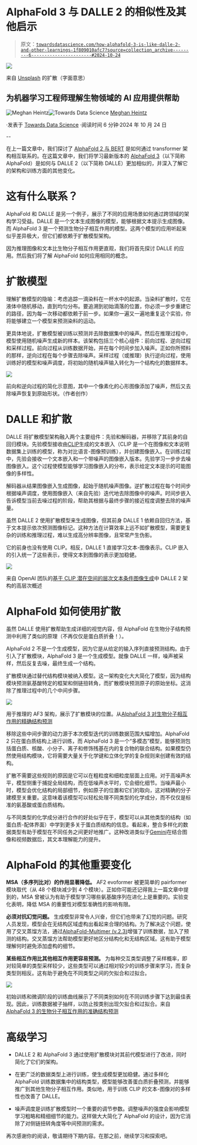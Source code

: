 # AlphaFold 3 与 DALLE 2 的相似性及其他启示

> 原文：[`towardsdatascience.com/how-alphafold-3-is-like-dalle-2-and-other-learnings-1f809010afc7?source=collection_archive---------6-----------------------#2024-10-24`](https://towardsdatascience.com/how-alphafold-3-is-like-dalle-2-and-other-learnings-1f809010afc7?source=collection_archive---------6-----------------------#2024-10-24)

![](img/481d90a32bacb1ec7467f45b59cb4b3a.png)

来自 [Unsplash](https://unsplash.com/photos/three-drinking-glasses-Y1ge0B9_oGE) 的扩散（字面意思）

## 为机器学习工程师理解生物领域的 AI 应用提供帮助

[](https://medium.com/@meghanheintz?source=post_page---byline--1f809010afc7--------------------------------)![Meghan Heintz](https://medium.com/@meghanheintz?source=post_page---byline--1f809010afc7--------------------------------)[](https://towardsdatascience.com/?source=post_page---byline--1f809010afc7--------------------------------)![Towards Data Science](https://towardsdatascience.com/?source=post_page---byline--1f809010afc7--------------------------------) [Meghan Heintz](https://medium.com/@meghanheintz?source=post_page---byline--1f809010afc7--------------------------------)

·发表于 [Towards Data Science](https://towardsdatascience.com/?source=post_page---byline--1f809010afc7--------------------------------) ·阅读时间 6 分钟·2024 年 10 月 24 日

--

在上一篇文章中，我们探讨了 [AlphaFold 2 与 BERT](https://medium.com/towards-data-science/alphafold-2-through-the-context-of-bert-78c9494e99af) 是如何通过 transformer 架构相互联系的。在这篇文章中，我们将学习最新版本的 [AlphaFold 3](https://www.nature.com/articles/s41586-024-07487-w)（以下简称 AlphaFold）是如何与 DALLE 2（以下简称 DALLE）更加相似的，并深入了解它的架构和训练方面的其他变化。

# 这有什么联系？

AlphaFold 和 DALLE 是另一个例子，展示了不同的应用场景如何通过跨领域的架构学习受益。DALLE 是一个文本生成图像的模型，能够根据文本提示生成图像。而 AlphaFold 3 是一个预测生物分子相互作用的模型。这两个模型的应用听起来似乎差异极大，但它们都依赖于扩散模型架构。

因为推理图像和文本比生物分子相互作用更直观，我们将首先探讨 DALLE 的应用。然后我们将了解 AlphaFold 如何应用相同的概念。

# 扩散模型

理解扩散模型的隐喻：考虑追踪一滴染料在一杯水中的起源。当染料扩散时，它在液体中随机移动，直到均匀分布。要追溯到初始滴落的位置，你必须一步步重建它的路径，因为每一次移动都依赖于前一步。如果你一遍又一遍地重复这个实验，你将能够建立一个模型来预测染料的运动。

更具体地说，扩散模型被训练以预测并去除数据集中的噪声。然后在推理过程中，模型使用随机噪声生成新的样本。该架构包括三个核心组件：前向过程、逆向过程和采样过程。前向过程从训练数据开始，并在每个时间步加入噪声。正如你所预料的那样，逆向过程在每个步骤去除噪声。采样过程（或推理）执行逆向过程，使用训练好的模型和噪声调度，将初始的随机噪声输入转化为一个结构化的数据样本。

![](img/d85e8c619f3ce77d041fed1db3db2f74.png)

前向和逆向过程的简化示意图，其中一个像素化的心形图像添加了噪声，然后又去除噪声恢复到原始形状。（作者创作）

# DALLE 和扩散

DALLE 将扩散模型架构融入两个主要组件：先验和解码器，并移除了其前身的自回归模块。先验模型接收由[CLIP](https://arxiv.org/abs/2103.00020)生成的文本嵌入（CLIP 是一个在图像和文本说明数据集上训练的模型，称为对比语言-图像预训练），并创建图像嵌入。在训练过程中，先验会接收一个文本嵌入和一个带噪声的图像嵌入版本。先验学习一步步去噪图像嵌入。这个过程使模型能够学习图像嵌入的分布，表示给定文本提示的可能图像的多样性。

解码器从结果图像嵌入生成图像，起始于随机噪声图像。逆扩散过程在每个时间步根据噪声调度，使用图像嵌入（来自先验）迭代地去除图像中的噪声。时间步嵌入告诉模型当前去噪过程的阶段，帮助其根据与最终步骤的接近程度调整去除的噪声量。

虽然 DALLE 2 使用扩散模型来生成图像，但其前身 DALLE 1 依赖自回归方法，基于文本提示依次预测图像标记。这种方法在计算效率上远不如扩散模型，需要更复杂的训练和推理过程，难以生成高分辨率图像，且常常产生伪影。

它的前身也没有使用 CLIP。相反，DALLE 1 直接学习文本-图像表示。CLIP 嵌入的引入统一了这些表示，使得文本到图像的表示更加稳健。

![](img/b373b945018f0a708e706e5f399225a3.png)

来自 OpenAI 团队的[基于 CLIP 潜在空间的层次文本条件图像生成](https://arxiv.org/pdf/2204.06125)中 DALLE 2 架构的高层次概述

# AlphaFold 如何使用扩散

虽然 DALLE 使用扩散帮助生成详细的视觉内容，但 AlphaFold 在生物分子结构预测中利用了类似的原理（不再仅仅是蛋白质折叠！）。

AlphaFold 2 不是一个生成模型，因为它是从给定的输入序列直接预测结构。由于引入了扩散模块，AlphaFold 3 是一个生成模型。就像 DALLE 一样，噪声被采样，然后反复去噪，最终生成一个结构。

扩散模块通过替代结构模块被纳入模型。这一架构变化大大简化了模型，因为结构模块预测氨基酸特定的框架和侧链扭转角，而扩散模块预测原子的原始坐标。这消除了推理过程中的几个中间步骤。

![](img/b946e3b418bc804980575b2c419aad76.png)

用于推理的 AF3 架构，展示了扩散模块的位置。从[AlphaFold 3 对生物分子相互作用的精确结构预测](https://www.nature.com/articles/s41586-024-07487-w)

移除这些中间步骤的动力源于本次模型迭代的训练数据范围大幅增加。AlphaFold 2 只在蛋白质结构上进行训练，而 AlphaFold 3 是一个“多模态”模型，能够预测包括蛋白质、核酸、小分子、离子和修饰残基在内的复合物的联合结构。如果模型仍然使用结构模块，它将需要大量关于化学键和立体化学的复杂规则来创建有效的结构。

扩散不需要这些规则的原因是它可以在粗粒度和细粒度层面上应用。对于高噪声水平，模型侧重于捕捉全局结构，而在低噪声水平时，它会细化细节。当噪声最小时，模型会优化结构的局部细节，例如原子的位置和它们的取向，这对精确的分子建模至关重要。这意味着该模型可以轻松处理不同类型的化学成分，而不仅仅是标准的氨基酸或蛋白质结构。

与不同类型的化学成分进行合作的好处似乎在于，模型可以从其他类型的结构（如蛋白质-配体界面）中学到更多关于蛋白质结构的信息。看起来，整合多样化的数据类型有助于模型在不同任务之间更好地推广。这种改进类似于[Gemini](https://blog.google/technology/ai/google-gemini-next-generation-model-february-2024/)在结合图像和视频数据后，其文本理解能力的提升。

# AlphaFold 的其他重要变化

**MSA（多序列比对）的作用显著降低。** AF2 evoformer 被更简单的 pairformer 模块取代（从 48 个模块减少到 4 个模块）。正如你可能还记得我上一篇文章中提到的，MSA 曾被认为有助于模型学习哪些氨基酸序列在进化上是重要的。实验变化表明，降低 MSA 的重要性对模型准确性的影响有限。

**必须对抗幻觉问题。** 生成模型非常令人兴奋，但它们也带来了幻觉的问题。研究人员发现，模型会在无结构区域虚构出看起来合理的结构。为了解决这个问题，使用了交叉蒸馏方法，通过[AlphaFold-Multimer (v.2.3)](https://deepmind.google/discover/blog/a-glimpse-of-the-next-generation-of-alphafold/)增强了训练数据，加入了预测的结构。交叉蒸馏方法帮助模型更好地区分结构化和无结构区域。这有助于模型理解何时避免添加虚构的细节。

**某些相互作用比其他相互作用更容易预测。** 为每种交互类型调整了采样概率，即对较简单的类型采样较少，这些类型可以通过相对较少的训练步骤来学习，而复杂类型则相反。这有助于避免在不同类型之间的欠拟合和过拟合。

![](img/337acecc2d6ca2b5ef8c357a8543239f.png)

初始训练和微调阶段的训练曲线展示了不同类别如何在不同训练步骤下达到最佳表现。因此，训练数据被子抽样，以防止按类别出现欠拟合和过拟合。来自[AlphaFold 3 的生物分子相互作用的准确结构预测](https://www.nature.com/articles/s41586-024-07487-w)

# 高级学习

+   DALLE 2 和 AlphaFold 3 通过使用扩散模块对其前代模型进行了改进，同时简化了它们的架构。

+   在更广泛的数据类型上进行训练，使生成模型更加稳健。通过多样化 AlphaFold 训练数据集中的结构类型，模型能够改善蛋白质折叠预测，并能够推广到其他生物分子相互作用。类似地，用于训练 CLIP 的文本-图像对的多样性也改善了 DALLE。

+   噪声调度是训练扩散模型时一个重要的调节参数。调整噪声的强度会影响模型学习粗略和精细细节的能力。这样做大大简化了 AlphaFold 的设计，因为它消除了对侧链扭转角度等中间预测的需求。

再次感谢你的阅读，敬请期待下期内容。在那之前，继续学习和探索吧。
